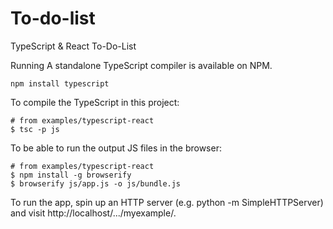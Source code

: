 # To-do-list
TypeScript &amp; React To-Do-List 

Running
A standalone TypeScript compiler is available on NPM.
```
npm install typescript
```
To compile the TypeScript in this project:
```
# from examples/typescript-react
$ tsc -p js
```
To be able to run the output JS files in the browser:
```
# from examples/typescript-react
$ npm install -g browserify
$ browserify js/app.js -o js/bundle.js
```
To run the app, spin up an HTTP server (e.g. python -m SimpleHTTPServer) and visit http://localhost/.../myexample/.
